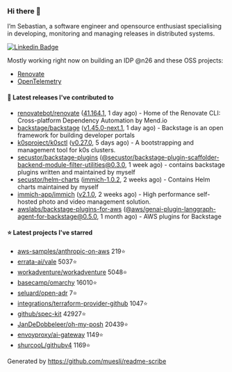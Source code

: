 ### Hi there 👋

I’m Sebastian, a software engineer and opensource enthusiast specialising in developing, monitoring and managing releases in distributed systems.    

[![Linkedin Badge](https://img.shields.io/badge/-LinkedIn-blue?style=flat&logo=Linkedin&logoColor=white&link=https://www.linkedin.com/in/sebastian-poxhofer/)](https://www.linkedin.com/in/sebastian-poxhofer/)

Mostly working right now on building an IDP @n26 and these OSS projects:
- [Renovate](https://github.com/renovatebot/renovate)
- [OpenTelemetry](https://github.com/open-telemetry)



#### 🚀 Latest releases I've contributed to

- [renovatebot/renovate](https://github.com/renovatebot/renovate) ([41.164.1](https://github.com/renovatebot/renovate/releases/tag/41.164.1), 1 day ago) - Home of the Renovate CLI: Cross-platform Dependency Automation by Mend.io
- [backstage/backstage](https://github.com/backstage/backstage) ([v1.45.0-next.1](https://github.com/backstage/backstage/releases/tag/v1.45.0-next.1), 1 day ago) - Backstage is an open framework for building developer portals
- [k0sproject/k0sctl](https://github.com/k0sproject/k0sctl) ([v0.27.0](https://github.com/k0sproject/k0sctl/releases/tag/v0.27.0), 5 days ago) - A bootstrapping and management tool for k0s clusters.
- [secustor/backstage-plugins](https://github.com/secustor/backstage-plugins) ([@secustor/backstage-plugin-scaffolder-backend-module-filter-utilities@0.3.0](https://github.com/secustor/backstage-plugins/releases/tag/%40secustor/backstage-plugin-scaffolder-backend-module-filter-utilities%400.3.0), 1 week ago) - contains backstage plugins written and maintained by myself
- [secustor/helm-charts](https://github.com/secustor/helm-charts) ([immich-1.0.2](https://github.com/secustor/helm-charts/releases/tag/immich-1.0.2), 2 weeks ago) - Contains Helm charts maintained by myself
- [immich-app/immich](https://github.com/immich-app/immich) ([v2.1.0](https://github.com/immich-app/immich/releases/tag/v2.1.0), 2 weeks ago) - High performance self-hosted photo and video management solution.
- [awslabs/backstage-plugins-for-aws](https://github.com/awslabs/backstage-plugins-for-aws) ([@aws/genai-plugin-langgraph-agent-for-backstage@0.5.0](https://github.com/awslabs/backstage-plugins-for-aws/releases/tag/%40aws/genai-plugin-langgraph-agent-for-backstage%400.5.0), 1 month ago) - AWS plugins for Backstage

#### ⭐ Latest projects I've starred

- [aws-samples/anthropic-on-aws](https://github.com/aws-samples/anthropic-on-aws) 219⭐
- [errata-ai/vale](https://github.com/errata-ai/vale) 5037⭐
- [workadventure/workadventure](https://github.com/workadventure/workadventure) 5048⭐
- [basecamp/omarchy](https://github.com/basecamp/omarchy) 16010⭐
- [seluard/open-adr](https://github.com/seluard/open-adr) 7⭐
- [integrations/terraform-provider-github](https://github.com/integrations/terraform-provider-github) 1047⭐
- [github/spec-kit](https://github.com/github/spec-kit) 42927⭐
- [JanDeDobbeleer/oh-my-posh](https://github.com/JanDeDobbeleer/oh-my-posh) 20439⭐
- [envoyproxy/ai-gateway](https://github.com/envoyproxy/ai-gateway) 1149⭐
- [shurcooL/githubv4](https://github.com/shurcooL/githubv4) 1169⭐



Generated by https://github.com/muesli/readme-scribe
